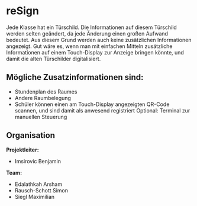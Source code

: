 # reSign
Jede Klasse hat ein Türschild. Die Informationen auf diesem Türschild werden selten geändert, da jede Änderung einen großen Aufwand bedeutet. Aus diesem Grund werden auch keine zusätzlichen Informationen angezeigt. Gut wäre es, wenn man mit einfachen Mitteln zusätzliche Informationen auf einem Touch-Display zur Anzeige bringen könnte, und damit die alten Türschilder digitalisiert. 

## Mögliche Zusatzinformationen sind:
-	Stundenplan des Raumes
-	Andere Raumbelegung
-	Schüler können einen am Touch-Display angezeigten QR-Code scannen, und sind damit als anwesend registriert
Optional: Terminal zur manuellen Steuerung

## Organisation
**Projektleiter:**
- Imsirovic Benjamin

**Team:** 
- Edalathkah Arsham
- Rausch-Schott Simon
- Siegl Maximilian
